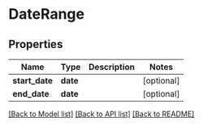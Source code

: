 # DateRange

## Properties
Name | Type | Description | Notes
------------ | ------------- | ------------- | -------------
**start_date** | **date** |  | [optional] 
**end_date** | **date** |  | [optional] 

[[Back to Model list]](../README.md#documentation-for-models) [[Back to API list]](../README.md#documentation-for-api-endpoints) [[Back to README]](../README.md)


